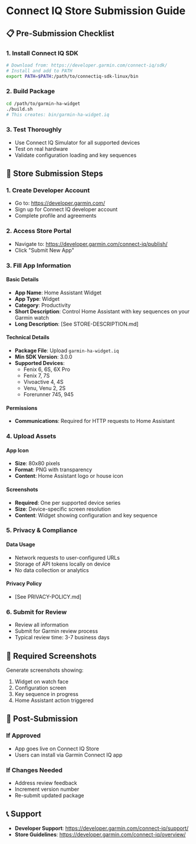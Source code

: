 # Connect IQ Store Submission Guide

## 📋 Pre-Submission Checklist

### 1. Install Connect IQ SDK
```bash
# Download from: https://developer.garmin.com/connect-iq/sdk/
# Install and add to PATH
export PATH=$PATH:/path/to/connectiq-sdk-linux/bin
```

### 2. Build Package
```bash
cd /path/to/garmin-ha-widget
./build.sh
# This creates: bin/garmin-ha-widget.iq
```

### 3. Test Thoroughly
- Use Connect IQ Simulator for all supported devices
- Test on real hardware
- Validate configuration loading and key sequences

## 🏪 Store Submission Steps

### 1. Create Developer Account
- Go to: https://developer.garmin.com/
- Sign up for Connect IQ developer account
- Complete profile and agreements

### 2. Access Store Portal
- Navigate to: https://developer.garmin.com/connect-iq/publish/
- Click "Submit New App"

### 3. Fill App Information

#### Basic Details
- **App Name**: Home Assistant Widget
- **App Type**: Widget
- **Category**: Productivity
- **Short Description**: Control Home Assistant with key sequences on your Garmin watch
- **Long Description**: [See STORE-DESCRIPTION.md]

#### Technical Details
- **Package File**: Upload `garmin-ha-widget.iq`
- **Min SDK Version**: 3.0.0
- **Supported Devices**: 
  - Fenix 6, 6S, 6X Pro
  - Fenix 7, 7S
  - Vivoactive 4, 4S
  - Venu, Venu 2, 2S
  - Forerunner 745, 945

#### Permissions
- **Communications**: Required for HTTP requests to Home Assistant

### 4. Upload Assets

#### App Icon
- **Size**: 80x80 pixels
- **Format**: PNG with transparency
- **Content**: Home Assistant logo or house icon

#### Screenshots
- **Required**: One per supported device series
- **Size**: Device-specific screen resolution
- **Content**: Widget showing configuration and key sequence

### 5. Privacy & Compliance

#### Data Usage
- Network requests to user-configured URLs
- Storage of API tokens locally on device
- No data collection or analytics

#### Privacy Policy
- [See PRIVACY-POLICY.md]

### 6. Submit for Review
- Review all information
- Submit for Garmin review process
- Typical review time: 3-7 business days

## 📸 Required Screenshots

Generate screenshots showing:
1. Widget on watch face
2. Configuration screen
3. Key sequence in progress
4. Home Assistant action triggered

## 🔄 Post-Submission

### If Approved
- App goes live on Connect IQ Store
- Users can install via Garmin Connect IQ app

### If Changes Needed
- Address review feedback
- Increment version number
- Re-submit updated package

## 📞 Support

- **Developer Support**: https://developer.garmin.com/connect-iq/support/
- **Store Guidelines**: https://developer.garmin.com/connect-iq/overview/
